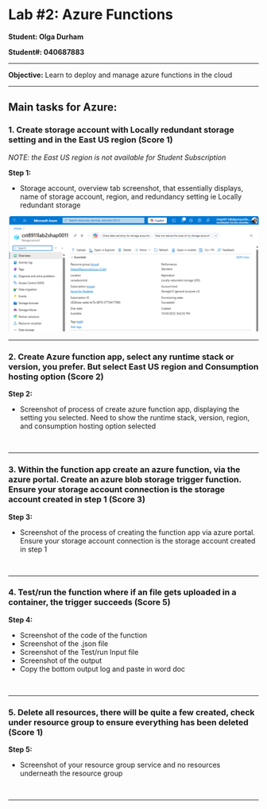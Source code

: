 # Lab #2: Azure Functions

**Student: Olga Durham**

**Student#: 040687883**

---

**Objective:** Learn to deploy and manage azure functions in the cloud

---

## Main tasks for Azure:

### 1. Create storage account with Locally redundant storage setting and in the East US region (Score 1)

_NOTE: the East US region is not available for Student Subscription_

**Step 1:**

- Storage account, overview tab screenshot, that essentially displays, name of storage account, region, and redundancy setting ie Locally redundant storage

<img src="./screenshots/Step1_Storage_Account.png" alt="Storage Account Overview" title="Storage Account Overview" width="1000" />

<hr>

### 2. Create Azure function app, select any runtime stack or version, you prefer. But select East US region and Consumption hosting option (Score 2)

**Step 2:**

- Screenshot of process of create azure function app, displaying the setting you selected. Need to show the runtime stack, version, region, and consumption hosting option selected

<img src="./screenshots" alt="" title="" width="300" />

<hr>

### 3. Within the function app create an azure function, via the azure portal. Create an azure blob storage trigger function. Ensure your storage account connection is the storage account created in step 1 (Score 3)

**Step 3:**

- Screenshot of the process of creating the function app via azure portal. Ensure your storage account connection is the storage account created in step 1

<img src="./screenshots" alt="" title="" width="300" />

<hr>

### 4. Test/run the function where if an file gets uploaded in a container, the trigger succeeds (Score 5)

**Step 4:**

- Screenshot of the code of the function
- Screenshot of the .json file
- Screenshot of the Test/run Input file
- Screenshot of the output
- Copy the bottom output log and paste in word doc

<img src="./screenshots" alt="" title="" width="300" />

<hr>

### 5. Delete all resources, there will be quite a few created, check under resource group to ensure everything has been deleted (Score 1)

**Step 5:**

- Screenshot of your resource group service and no resources underneath the resource group

<img src="./screenshots" alt="" title="" width="300" />

<hr>
